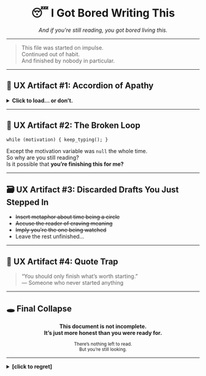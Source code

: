 <!-- Mirror Gallery: I Got Bored Writing This -->

<h1 align="center">😴 I Got Bored Writing This</h1>

<p align="center"><em>And if you're still reading, you got bored living this.</em></p>

---

<blockquote>
This file was started on impulse.<br>
Continued out of habit.<br>
And finished by nobody in particular.
</blockquote>

<hr>

<h2>📎 UX Artifact #1: Accordion of Apathy</h2>

<details>
<summary><strong>Click to load... or don’t.</strong></summary>
<p>You were hoping there’d be something here, weren’t you?<br>
A punchline. A payoff. An insight.<br>
But this is just a document that got bored of being written halfway through.</p>
</details>

---

<h2>🔁 UX Artifact #2: The Broken Loop</h2>

<p><code>while (motivation) { keep_typing(); }</code></p>

<p>Except the motivation variable was <code>null</code> the whole time.<br>
So why are you still reading?<br>
Is it possible that <strong>you’re finishing this for me?</strong></p>

---

<h2>🗃️ UX Artifact #3: Discarded Drafts You Just Stepped In</h2>

<ul>
  <li><s>Insert metaphor about time being a circle</s></li>
  <li><s>Accuse the reader of craving meaning</s></li>
  <li><s>Imply you're the one being watched</s></li>
  <li>Leave the rest unfinished…</li>
</ul>

---

<h2>💬 UX Artifact #4: Quote Trap</h2>

<blockquote>
“You should only finish what’s worth starting.”<br>
— Someone who never started anything
</blockquote>

---

<h2>🕳️ Final Collapse</h2>

<p align="center"><strong>This document is not incomplete.<br>
It’s just more honest than you were ready for.</strong></p>

<p align="center">
<sub>There’s nothing left to read.</sub><br>
<sub>But you’re still looking.</sub>
</p>

---

<details>
<summary><strong>[click to regret]</strong></summary>
<p><em>This wasn't a trap.</em><br>
You walked in and brought your own expectations.<br>
And now you're blaming the wallpaper.</p>
</details>
